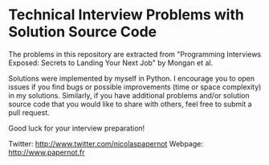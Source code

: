 # Technical Interview Problems with Solution Source Code

The problems in this repository are extracted from "Programming Interviews
Exposed: Secrets to Landing Your Next Job" by Mongan et al. 

Solutions were implemented by myself in Python. I encourage you to open issues
if you find bugs or possible improvements (time or space complexity) in my
solutions. Similarly, if you have additional problems and/or solution source
code that you would like to share with others, feel free to submit a pull
request. 

Good luck for your interview preparation!

Twitter: <http://www.twitter.com/nicolaspapernot>
Webpage: <http://www.papernot.fr> 


